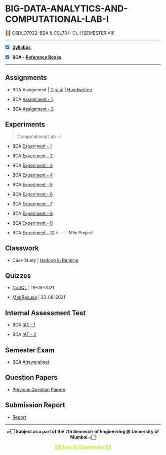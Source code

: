 # BIG-DATA-ANALYTICS-AND-COMPUTATIONAL-LAB-I
 👍🏻 CSDLO7032: BDA & CSL704: CL-I [SEMESTER VII]

---
 
 - [X] **[Syllabus](https://github.com/Amey-Thakur/BIG-DATA-ANALYTICS-AND-COMPUTATIONAL-LAB-I/blob/main/Syllabus/TE%20BE%20Comp%20Engg%20CBCGS%20Syllabus.pdf)**
 
 - [X] **BDA - [Reference Books](https://github.com/Amey-Thakur/BIG-DATA-ANALYTICS-AND-COMPUTATIONAL-LAB-I/tree/main/Reference%20Books)**

---

## Assignments
 
 - BDA Assignment | [Digital](https://github.com/Amey-Thakur/BIG-DATA-ANALYTICS-AND-COMPUTATIONAL-LAB-I/blob/main/Assignments/AMEY_B-50_BDA_Assignment_%5BDIGITAL%5D.pdf) | [Handwritten](https://github.com/Amey-Thakur/BIG-DATA-ANALYTICS-AND-COMPUTATIONAL-LAB-I/blob/main/Assignments/AMEY_B-50_BDA_Assignment_%5BHANDWRITTEN%5D.pdf)
 
 - BDA [Assignment - 1](https://github.com/Amey-Thakur/BIG-DATA-ANALYTICS-AND-COMPUTATIONAL-LAB-I/blob/main/Assignments/AMEY_B-50_BDA_ASSIGNMENT-1.pdf)
 
 - BDA [Assignment - 2](https://github.com/Amey-Thakur/BIG-DATA-ANALYTICS-AND-COMPUTATIONAL-LAB-I/blob/main/Assignments/AMEY_B-50_BDA_ASSIGNMENT-2.pdf)


## Experiments
 
 >Computational Lab - I

 - BDA [Experiment - 1](https://github.com/Amey-Thakur/BIG-DATA-ANALYTICS-AND-COMPUTATIONAL-LAB-I/blob/main/Experiments/BDA%20Experiment%20-%201/AMEY_B-50_BDA_EXPERIMENT-1.pdf)
 
 - BDA [Experiment - 2](https://github.com/Amey-Thakur/BIG-DATA-ANALYTICS-AND-COMPUTATIONAL-LAB-I/blob/main/Experiments/BDA%20Experiment%20-%202/AMEY_B-50_BDA_EXPERIMENT-2.pdf)
 
 
 - BDA [Experiment - 3](https://github.com/Amey-Thakur/BIG-DATA-ANALYTICS-AND-COMPUTATIONAL-LAB-I/blob/main/Experiments/BDA%20Experiment%20-%203/AMEY_B-50_BDA_EXPERIMENT-3.pdf)
 
 - BDA [Experiment - 4](https://github.com/Amey-Thakur/BIG-DATA-ANALYTICS-AND-COMPUTATIONAL-LAB-I/blob/main/Experiments/BDA%20Experiment%20-%204/AMEY_B-50_BDA_EXPERIMENT-4.pdf)
 
 - BDA [Experiment - 5](https://github.com/Amey-Thakur/BIG-DATA-ANALYTICS-AND-COMPUTATIONAL-LAB-I/blob/main/Experiments/BDA%20Experiment%20-%205/AMEY_B-50_BDA_EXPERIMENT-5.pdf)
 
 - BDA [Experiment - 6](https://github.com/Amey-Thakur/BIG-DATA-ANALYTICS-AND-COMPUTATIONAL-LAB-I/blob/main/Experiments/BDA%20Experiment%20-%206/AMEY_B-50_BDA_EXPERIMENT-6.pdf)
 
 - BDA [Experiment - 7](https://github.com/Amey-Thakur/BIG-DATA-ANALYTICS-AND-COMPUTATIONAL-LAB-I/blob/main/Experiments/BDA%20Experiment%20-%207/AMEY_B-50_BDA_EXPERIMENT-7.pdf)
 
 - BDA [Experiment - 8](https://github.com/Amey-Thakur/BIG-DATA-ANALYTICS-AND-COMPUTATIONAL-LAB-I/blob/main/Experiments/BDA%20Experiment%20-%208/AMEY_B-50_BDA_EXPERIMENT-8.pdf)
 
 - BDA [Experiment - 9](https://github.com/Amey-Thakur/BIG-DATA-ANALYTICS-AND-COMPUTATIONAL-LAB-I/blob/main/Experiments/BDA%20Experiment%20-%209/AMEY_B-50_BDA_EXPERIMENT-9.pdf)
 
 - BDA [Experiment - 10](https://github.com/Amey-Thakur/OPTIMIZING-STOCK-TRADING-STRATEGY-WITH-K-MEANS-CLUSTERING)          <--- _Mini Project_


## Classwork
 
 - Case Study | [Hadoop in Banking](https://github.com/Amey-Thakur/BIG-DATA-ANALYTICS-AND-COMPUTATIONAL-LAB-I/blob/main/Classwork/Case%20Study%20-%20Hadoop%20in%20Banking.pdf)


## Quizzes
 
 - [NoSQL](https://github.com/Amey-Thakur/BIG-DATA-ANALYTICS-AND-COMPUTATIONAL-LAB-I/blob/main/Quizzes/MCQ%20Test-NOSQL-18-08-2021.pdf) | 18-08-2021
 
 - [MapReduce](https://github.com/Amey-Thakur/BIG-DATA-ANALYTICS-AND-COMPUTATIONAL-LAB-I/blob/main/Quizzes/MCQ-LAB%20Test-MAPREDUCE(B)-23-08-2021.pdf) | 23-08-2021


## Internal Assessment Test
 
 - BDA [IAT - 1](https://github.com/Amey-Thakur/BIG-DATA-ANALYTICS-AND-COMPUTATIONAL-LAB-I/blob/main/Internal%20Assessment%20Test/AMEY_B-50_BDA_IAT-1.pdf)
 
 - BDA [IAT - 2](https://github.com/Amey-Thakur/BIG-DATA-ANALYTICS-AND-COMPUTATIONAL-LAB-I/blob/main/Internal%20Assessment%20Test/AMEY_B-50_BDA_IAT-2.pdf)


## Semester Exam
 
 - BDA [Answersheet](https://github.com/Amey-Thakur/BIG-DATA-ANALYTICS-AND-COMPUTATIONAL-LAB-I/blob/main/Semester%20Exam/AMEY_B-50_7278000_BDA.pdf)


## Question Papers
 
 - [Previous Question Papers](https://github.com/Amey-Thakur/ARTIFICIAL-INTELLIGENCE-AND-SOFT-COMPUTING-AND-ARTIFICIAL-INTELLIGENCE-AND-SOFT-COMPUTING-LAB/tree/main/Question%20Papers)


## Submission Report
 
 - [Report](https://github.com/Amey-Thakur/BIG-DATA-ANALYTICS-AND-COMPUTATIONAL-LAB-I/blob/main/Submission%20Report/BDA%20SUBMISSION%20SHEET.pdf)

---

<p align="center"> <b> 👉🏻 Subject as a part of the 7th Semester of Engineering @ University of Mumbai 👈🏻 <b> </p>
 
<p align="center"><a href='https://github.com/Amey-Thakur/ACHIEVEMENTS#engineering', style='color: greenyellow;'> ✌🏻 Back To Engineering ✌🏻</p>
